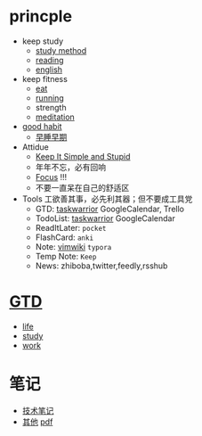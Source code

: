 # princple
  * keep study
    * [study method](study-method)
    * [reading](reading)
    * [english](english)
  * keep fitness
    * [eat](eat)
    * [running](running)
    * strength
    * [meditation](meditation)
  * [good habit](habit)
    * [早睡早期](早睡早期)
  * Attidue
    * [Keep It Simple and Stupid](KISS)
    * 年年不忘，必有回响
    * [Focus](Focus) !!!
    * 不要一直呆在自己的舒适区
  * Tools
    工欲善其事，必先利其器；但不要成工具党
    * GTD: [taskwarrior](taskwarrior) GoogleCalendar, Trello
    * TodoList: [taskwarrior](taskwarrior) GoogleCalendar
    * ReadItLater: `pocket`
    * FlashCard: `anki`
    * Note: [vimwiki](vimwiki) `typora`
    * Temp Note: `Keep`
    * News: zhiboba,twitter,feedly,rsshub


# [GTD](GTD)
  * [life](life)
  * [study](study)
  * [work](work)

# 笔记
  * [技术笔记](note)
  * [其他](./Misellanies)
[pdf](pdf)
